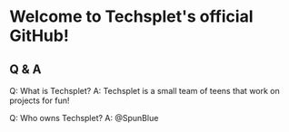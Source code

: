 # Welcome to Techsplet's official GitHub!

## Q & A
Q: What is Techsplet?
A: Techsplet is a small team of teens that work on projects for fun!

Q: Who owns Techsplet?
A: @SpunBlue
